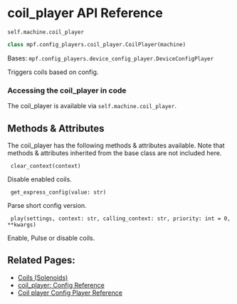 # coil_player API Reference

`self.machine.coil_player`

``` python
class mpf.config_players.coil_player.CoilPlayer(machine)
```

Bases: `mpf.config_players.device_config_player.DeviceConfigPlayer`

Triggers coils based on config.

### Accessing the coil_player in code

The coil_player is available via `self.machine.coil_player`.

## Methods & Attributes

The coil_player has the following methods & attributes available. Note that methods & attributes inherited from the base class are not included here.

` clear_context(context)`

Disable enabled coils.

` get_express_config(value: str)`

Parse short config version.

` play(settings, context: str, calling_context: str, priority: int = 0, **kwargs)`

Enable, Pulse or disable coils.

## Related Pages:

* [Coils (Solenoids)](../../../mechs/coils/index.md)
* [coil_player: Config Reference](../../../config/coil_player.md)
* [Coil player Config Player Reference](../../../config_players/coil_player.md)
